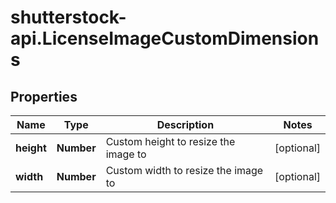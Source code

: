 # shutterstock-api.LicenseImageCustomDimensions

## Properties
Name | Type | Description | Notes
------------ | ------------- | ------------- | -------------
**height** | **Number** | Custom height to resize the image to | [optional] 
**width** | **Number** | Custom width to resize the image to | [optional] 


